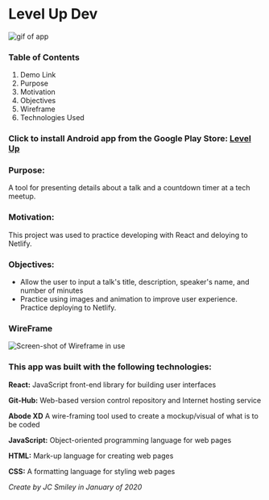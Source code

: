 # Level Up Dev

![gif of app](./assets/images/LT-4.gif)

### Table of Contents

1. Demo Link
2. Purpose
3. Motivation
4. Objectives
5. Wireframe
6. Technologies Used

### Click to install Android app from the Google Play Store: [Level Up](https://play.google.com/store/apps/details?id=com.levelup.mobile)

### Purpose:

 A tool for presenting details about a talk and a countdown timer at a tech meetup.

### Motivation:

This project was used to practice developing with React and deloying to Netlify.

### Objectives:

- Allow the user to input a talk's title, description, speaker's name, and number of minutes
- Practice using images and animation to improve user experience. Practice deploying to Netlify.

### WireFrame

![Screen-shot of Wireframe in use](assets/images/LT-wireframe.PNG)

### This app was built with the following technologies:

**React:** JavaScript front-end library for building user interfaces

**Git-Hub:** Web-based version control repository and Internet hosting service

**Abode XD** A wire-framing tool used to create a mockup/visual of what is to be coded

**JavaScript:** Object-oriented programming language for web pages

**HTML:** Mark-up language for creating web pages

**CSS:** A formatting language for styling web pages

_Create by JC Smiley in January of 2020_
